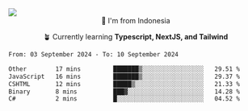 
<img align = "center" src="https://readme-typing-svg.herokuapp.com?font=Fira+Code&size=25&pause=1000&color=00F713&center=true&vCenter=true&random=false&width=850&height=70&lines=Hi+There+%F0%9F%91%8B%2C+Im+Julian+Caesar;"/>
<br>

<div align = "center">
  📌 I'm from Indonesia
  
  🪴 Currently learning **Typescript, NextJS, and Tailwind**
</div>

<!--START_SECTION:waka-->

```txt
From: 03 September 2024 - To: 10 September 2024

Other        17 mins         ███████▒░░░░░░░░░░░░░░░░░   29.51 %
JavaScript   16 mins         ███████▒░░░░░░░░░░░░░░░░░   29.37 %
CSHTML       12 mins         █████▒░░░░░░░░░░░░░░░░░░░   21.33 %
Binary       8 mins          ███▓░░░░░░░░░░░░░░░░░░░░░   14.28 %
C#           2 mins          █░░░░░░░░░░░░░░░░░░░░░░░░   04.52 %
```

<!--END_SECTION:waka-->
